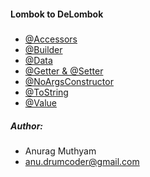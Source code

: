 #### Lombok to DeLombok

#####
- [@Accessors](https://github.com/aryaghan-mutum/lombok-to-delombok/tree/master/src/main/java/com/lomboktodelombok/accessors)
- [@Builder](https://github.com/aryaghan-mutum/lombok-to-delombok/tree/master/src/main/java/com/lomboktodelombok/builder)
- [@Data](https://github.com/aryaghan-mutum/lombok-to-delombok/tree/master/src/main/java/com/lomboktodelombok/data)
- [@Getter & @Setter](https://github.com/aryaghan-mutum/lombok-to-delombok/tree/master/src/main/java/com/lomboktodelombok/gettersetter)
- [@NoArgsConstructor](https://github.com/aryaghan-mutum/lombok-to-delombok/tree/master/src/main/java/com/lomboktodelombok/noargsconstructor)
- [@ToString](https://github.com/aryaghan-mutum/lombok-to-delombok/tree/master/src/main/java/com/lomboktodelombok/tostring)
- [@Value](https://github.com/aryaghan-mutum/lombok-to-delombok/tree/master/src/main/java/com/lomboktodelombok/value)

##### Author:
- Anurag Muthyam
- anu.drumcoder@gmail.com

